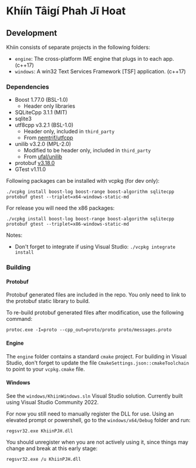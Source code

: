 # Khíín Tâigí Phah Jī Hoat

## Development

Khiin consists of separate projects in the following folders:

- `engine`: The cross-platform IME engine that plugs in to each app. (c++17)
- `windows`: A win32 Text Services Framework [TSF] application. (c++17)

### Dependencies

- Boost 1.77.0 (BSL-1.0)
    - Header only libraries
- SQLiteCpp 3.1.1 (MIT)
- sqlite3
- utf8cpp v3.2.1 (BSL-1.0)
    - Header only, included in `third_party`
    - From [nemtrif/utfcpp](https://github.com/nemtrif/utfcpp)
- unilib v3.2.0 (MPL-2.0)
    - Modified to be header only, included in `third_party`
    - From [ufal/unilib](https://github.com/ufal/unilib)
- protobuf [v3.18.0](https://github.com/protocolbuffers/protobuf/releases/tag/v3.18.0)
- GTest v1.11.0

Following packages can be installed with vcpkg (for dev only):

```
./vcpkg install boost-log boost-range boost-algorithm sqlitecpp protobuf gtest --triplet=x64-windows-static-md
```

For release you will need the x86 packages:

```
./vcpkg install boost-log boost-range boost-algorithm sqlitecpp protobuf gtest --triplet=x86-windows-static-md
```

Notes:

- Don't forget to integrate if using Visual Studio: `./vcpkg integrate install`

### Building

#### Protobuf

Protobuf generated files are included in the repo. You only need to link
to the protobuf static library to build.

To re-build protobuf generated files after modification, use the following command:

```
protoc.exe -I=proto --cpp_out=proto/proto proto/messages.proto
```

#### Engine

The `engine` folder contains a standard `cmake` project. For building in
Visual Studio, don't forget to update the file `CmakeSettings.json::cmakeToolchain`
to point to your `vcpkg.cmake` file.

#### Windows

See the `windows/KhiinWindows.sln` Visual Studio solution. Currently built using
Visual Studio Community 2022.

For now you still need to manually register the DLL for use. Using an elevated
prompt or powershell, go to the `windows/x64/Debug` folder and run:

```
regsvr32.exe KhiinPJH.dll
```

You should unregister when you are not actively using it, since things may change
and break at this early stage:

```
regsvr32.exe /u KhiinPJH.dll
```
